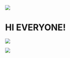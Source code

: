 <img src="https://i.ibb.co/YkHF7Hp/Frame-1-3.png">
<h1>HI EVERYONE!</h1>
 <p align="left">
   <img src="https://github.com/github/docs/actions/workflows/main.yml/badge.svg?branch=feature-1">
 </p>
 <img src="https://user-images.githubusercontent.com/79043997/208015038-7f933dd7-ae0e-4879-813f-399054e5ce32.png">

